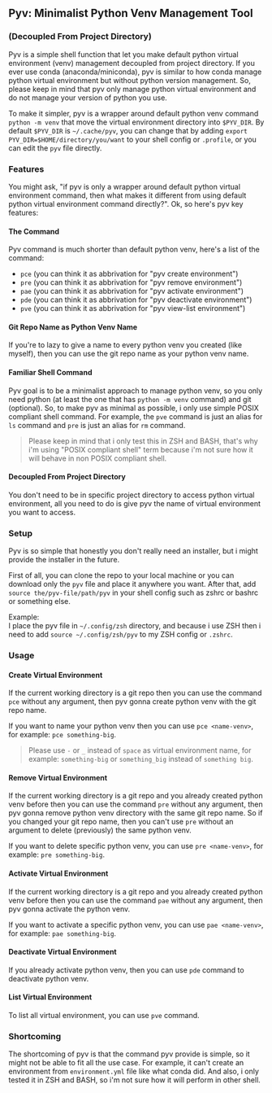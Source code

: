 ## Pyv: Minimalist Python Venv Management Tool
### (Decoupled From Project Directory)

Pyv is a simple shell function that let you make default python virtual environment (venv) management decoupled from project directory. If you ever use conda (anaconda/miniconda), pyv is similar to how conda manage python virtual environment but without python version management. So, please keep in mind that pyv only manage python virtual environment and do not manage your version of python you use.

To make it simpler, pyv is a wrapper around default python venv command `python -m venv` that move the virtual environment directory into `$PYV_DIR`. By default `$PYV_DIR` is `~/.cache/pyv`, you can change that by adding `export PYV_DIR=$HOME/directory/you/want` to your shell config or `.profile`, or you can edit the `pyv` file directly.

### Features

You might ask, "if pyv is only a wrapper around default python virtual environment command, then what makes it different from using default python virtual environment command directly?". Ok, so here's pyv key features:

#### The Command

Pyv command is much shorter than default python venv, here's a list of the command:
- `pce` (you can think it as abbrivation for "pyv create environment")
- `pre` (you can think it as abbrivation for "pyv remove environment")
- `pae` (you can think it as abbrivation for "pyv activate environment")
- `pde` (you can think it as abbrivation for "pyv deactivate environment")
- `pve` (you can think it as abbrivation for "pyv view-list environment")

#### Git Repo Name as Python Venv Name

If you're to lazy to give a name to every python venv you created (like myself), then you can use the git repo name as your python venv name.

#### Familiar Shell Command

Pyv goal is to be a minimalist approach to manage python venv, so you only need python (at least the one that has `python -m venv` command) and git (optional). So, to make pyv as minimal as possible, i only use simple POSIX compliant shell command. For example, the `pve` command is just an alias for `ls` command and `pre` is just an alias for `rm` command.

> Please keep in mind that i only test this in ZSH and BASH, that's why i'm using "POSIX compliant shell" term because i'm not sure how it will behave in non POSIX compliant shell.

#### Decoupled From Project Directory

You don't need to be in specific project directory to access python virtual environment, all you need to do is give pyv the name of virtual environment you want to access.

### Setup

Pyv is so simple that honestly you don't really need an installer, but i might provide the installer in the future.

First of all, you can clone the repo to your local machine or you can download only the `pyv` file and place it anywhere you want. After that, add `source the/pyv-file/path/pyv` in your shell config such as zshrc or bashrc or something else.

Example: <br>
I place the pyv file in `~/.config/zsh` directory, and because i use ZSH then i need to add `source ~/.config/zsh/pyv` to my ZSH config or `.zshrc`.

### Usage

#### Create Virtual Environment

If the current working directory is a git repo then you can use the command `pce` without any argument, then pyv gonna create python venv with the git repo name.

If you want to name your python venv then you can use `pce <name-venv>`, for example: `pce something-big`.

> Please use `-` or `_` instead of `space` as virtual environment name, for example: `something-big` or `something_big` instead of `something big`.

#### Remove Virtual Environment

If the current working directory is a git repo and you already created python venv before then you can use the command `pre` without any argument, then pyv gonna remove python venv directory with the same git repo name. So if you changed your git repo name, then you can't use `pre` without an argument to delete (previously) the same python venv.

If you want to delete specific python venv, you can use `pre <name-venv>`, for example: `pre something-big`.

#### Activate Virtual Environment

If the current working directory is a git repo and you already created python venv before then you can use the command `pae` without any argument, then pyv gonna activate the python venv.

If you want to activate a specific python venv, you can use `pae <name-venv>`, for example: `pae something-big`.

#### Deactivate Virtual Environment

If you already activate python venv, then you can use `pde` command to deactivate python venv.

#### List Virtual Environment

To list all virtual environment, you can use `pve` command.

### Shortcoming

The shortcoming of pyv is that the command pyv provide is simple, so it might not be able to fit all the use case. For example, it can't create an environment from `environment.yml` file like what conda did. And also, i only tested it in ZSH and BASH, so i'm not sure how it will perform in other shell.
